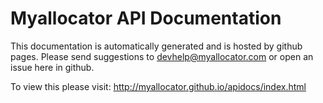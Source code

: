 Myallocator API Documentation
=============================

This documentation is automatically generated and is hosted by github pages.
Please send suggestions to devhelp@myallocator.com or open an issue here in github.

To view this please visit: http://myallocator.github.io/apidocs/index.html

